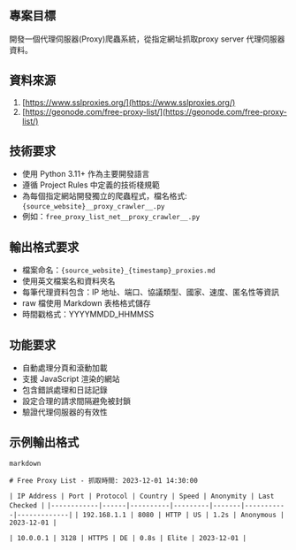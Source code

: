 ## **專案目標**

開發一個代理伺服器(Proxy)爬蟲系統，從指定網址抓取proxy server 代理伺服器資料。

## **資料來源**

1. [https://www.sslproxies.org/](https://www.sslproxies.org/)
2. [https://geonode.com/free-proxy-list/](https://geonode.com/free-proxy-list/)

## **技術要求**

- 使用 Python 3.11+ 作為主要開發語言
- 遵循 Project Rules 中定義的技術棧規範
- 為每個指定網站開發獨立的爬蟲程式，檔名格式: `{source_website}__proxy_crawler__.py`
- 例如：`free_proxy_list_net__proxy_crawler__.py`

## **輸出格式要求**

- 檔案命名：`{source_website}_{timestamp}_proxies.md`
- 使用英文檔案名和資料夾名
- 每筆代理資料包含：IP 地址、端口、協議類型、國家、速度、匿名性等資訊
- raw 檔使用 Markdown 表格格式儲存
- 時間戳格式：YYYYMMDD_HHMMSS

## **功能要求**

- 自動處理分頁和滾動加載
- 支援 JavaScript 渲染的網站
- 包含錯誤處理和日誌記錄
- 設定合理的請求間隔避免被封鎖
- 驗證代理伺服器的有效性

## **示例輸出格式**

`markdown`

`# Free Proxy List - 抓取時間: 2023-12-01 14:30:00`

`| IP Address | Port | Protocol | Country | Speed | Anonymity | Last Checked |`
`|------------|------|----------|---------|-------|-----------|-------------|`
`| 192.168.1.1 | 8080 | HTTP | US | 1.2s | Anonymous | 2023-12-01 |`

`| 10.0.0.1 | 3128 | HTTPS | DE | 0.8s | Elite | 2023-12-01 | `
